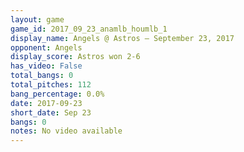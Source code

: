 ```yaml
---
layout: game
game_id: 2017_09_23_anamlb_houmlb_1
display_name: Angels @ Astros – September 23, 2017
opponent: Angels
display_score: Astros won 2-6
has_video: False
total_bangs: 0
total_pitches: 112
bang_percentage: 0.0%
date: 2017-09-23
short_date: Sep 23
bangs: 0
notes: No video available
---
```

